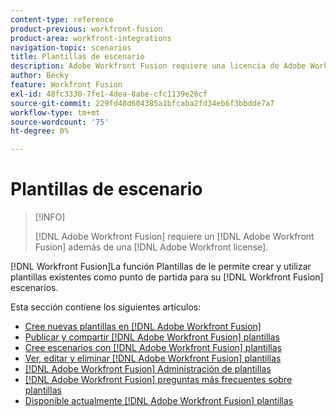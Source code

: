 ```yaml
---
content-type: reference
product-previous: workfront-fusion
product-area: workfront-integrations
navigation-topic: scenarios
title: Plantillas de escenario
description: Adobe Workfront Fusion requiere una licencia de Adobe Workfront Fusion además de una licencia de Adobe Workfront.
author: Becky
feature: Workfront Fusion
exl-id: 48fc3330-7fe1-4dea-8abe-cfc1139e26cf
source-git-commit: 229fd48d604385a1bfcaba2fd34eb6f3bbdde7a7
workflow-type: tm+mt
source-wordcount: '75'
ht-degree: 0%

---
```


# Plantillas de escenario

>[!INFO]
>
>[!DNL Adobe Workfront Fusion] requiere un [!DNL Adobe Workfront Fusion] además de una [!DNL Adobe Workfront license].

[!DNL Workfront Fusion]La función Plantillas de le permite crear y utilizar plantillas existentes como punto de partida para su [!DNL Workfront Fusion] escenarios.

Esta sección contiene los siguientes artículos:

* [Cree nuevas plantillas en [!DNL Adobe Workfront Fusion]](../../../workfront-fusion/scenarios/templates/create-new-fusion-templates.md)
* [Publicar y compartir [!DNL Adobe Workfront Fusion] plantillas](../../../workfront-fusion/scenarios/templates/publish-and-share-fusion-templates.md)
* [Cree escenarios con [!DNL Adobe Workfront Fusion] plantillas](../../../workfront-fusion/scenarios/templates/create-scenarios-with-fusion-templates.md)
* [Ver, editar y eliminar [!DNL Adobe Workfront Fusion] plantillas](../../../workfront-fusion/scenarios/templates/view-edit-and-delete-fusion-templates.md)
* [[!DNL Adobe Workfront Fusion] Administración de plantillas](../../../workfront-fusion/scenarios/templates/fusion-templates-adminstration.md)
* [[!DNL Adobe Workfront Fusion] preguntas más frecuentes sobre plantillas](../../../workfront-fusion/scenarios/templates/fusion-templates-faqs.md)
* [Disponible actualmente [!DNL Adobe Workfront Fusion] plantillas](../../../workfront-fusion/scenarios/templates/currently-available-fusion-templates.md)

